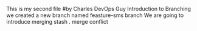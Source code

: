 This is my second file
#by Charles DevOps Guy
Introduction to Branching
we created a new branch named feasture-sms branch
We are going to introduce merging
stash .
merge conflict